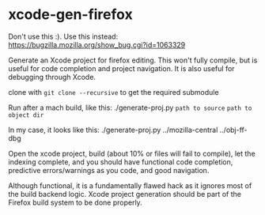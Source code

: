 # xcode-gen-firefox

Don't use this :). Use this instead:
https://bugzilla.mozilla.org/show_bug.cgi?id=1063329

Generate an Xcode project for firefox editing. This won't fully compile, but is useful for code completion and project navigation. It is also useful for debugging through Xcode.

clone with `git clone --recursive` to get the required submodule

Run after a mach build, like this:
./generate-proj.py `path to source` `path to object dir`

In my case, it looks like this:
./generate-proj.py ../mozilla-central ../obj-ff-dbg

Open the xcode project, build (about 10% or files will fail to compile), let the indexing complete, 
and you should have functional code completion, predictive errors/warnings as you code, 
and good navigation.

Although functional, it is a fundamentally flawed hack as it ignores most of the build backend logic. 
Xcode project generation should be part of the Firefox build system to be done properly.
